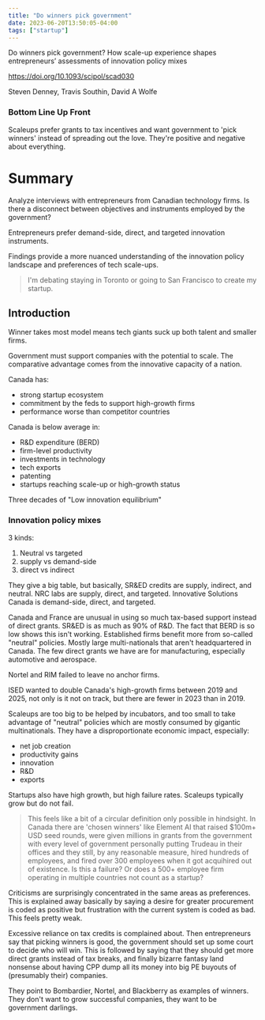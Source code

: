 ```yaml
---
title: "Do winners pick government"
date: 2023-06-20T13:50:05-04:00
tags: ["startup"]
---
```


Do winners pick government? How scale-up experience shapes entrepreneurs’ assessments of innovation policy mixes

https://doi.org/10.1093/scipol/scad030

Steven Denney, Travis Southin, David A Wolfe

### Bottom Line Up Front

Scaleups prefer grants to tax incentives and want government to 'pick winners' instead of spreading out the love. They're positive and negative about everything.

# Summary

Analyze interviews with entrepreneurs from Canadian technology firms. Is there a disconnect between objectives and instruments employed by the government?

Entrepreneurs prefer demand-side, direct, and targeted innovation instruments. 

Findings provide a more nuanced understanding of the innovation policy landscape and preferences of tech scale-ups.

> I'm debating staying in Toronto or going to San Francisco to create my startup.

## Introduction

Winner takes most model means tech giants suck up both talent and smaller firms.

Government must support companies with the potential to scale. The comparative advantage comes from the innovative capacity of a nation.

Canada has:
- strong startup ecosystem
- commitment by the feds to support high-growth firms
- performance worse than competitor countries

Canada is below average in:
- R&D expenditure (BERD)
- firm-level productivity
- investments in technology
- tech exports
- patenting
- startups reaching scale-up or high-growth status

Three decades of "Low innovation equilibrium"

### Innovation policy mixes

3 kinds:
1) Neutral vs targeted
1) supply vs demand-side 
1) direct vs indirect

They give a big table, but basically, SR&ED credits are supply, indirect, and neutral. NRC labs are supply, direct, and targeted. Innovative Solutions Canada is demand-side, direct, and targeted.

Canada and France are unusual in using so much tax-based support instead of direct grants. SR&ED is as much as 90% of R&D. The fact that BERD is so low shows this isn't working. Established firms benefit more from so-called "neutral" policies. Mostly large multi-nationals that aren't headquartered in Canada. 
The few direct grants we have are for manufacturing, especially automotive and aerospace. 

Nortel and RIM failed to leave no anchor firms.

ISED wanted to double Canada's high-growth firms between 2019 and 2025, not only is it not on track, but there are fewer in 2023 than in 2019.

Scaleups are too big to be helped by incubators, and too small to take advantage of "neutral" policies which are mostly consumed by gigantic multinationals. They have a disproportionate economic impact, especially:
- net job creation
- productivity gains
- innovation 
- R&D 
- exports 

Startups also have high growth, but high failure rates. Scaleups typically grow but do not fail. 

> This feels like a bit of a circular definition only possible in hindsight. In Canada there are 'chosen winners' like Element AI that raised $100m+ USD seed rounds, were given millions in grants from the government with every level of government personally putting Trudeau in their offices and they still, by any reasonable measure, hired hundreds of employees, and fired over 300 employees when it got acquihired out of existence. Is this a failure? Or does a 500+ employee firm operating in multiple countries not count as a startup?

Criticisms are surprisingly concentrated in the same areas as preferences. This is explained away basically by saying a desire for greater procurement is coded as positive but frustration with the current system is coded as bad. This feels pretty weak.

Excessive reliance on tax credits is complained about. Then entrepreneurs say that picking winners is good, the government should set up some court to decide who will win. This is followed by saying that they should get more direct grants instead of tax breaks, and finally bizarre fantasy land nonsense about having CPP dump all its money into big PE buyouts of (presumably their) companies.

They point to Bombardier, Nortel, and Blackberry as examples of winners. They don't want to grow successful companies, they want to be government darlings.

